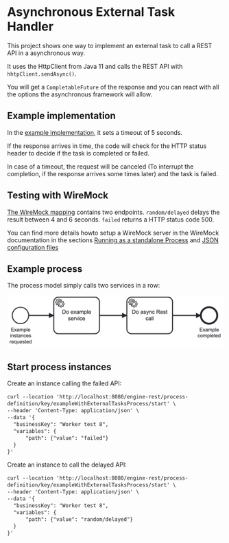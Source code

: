 # Asynchronous External Task Handler

This project shows one way to implement an external task to call a REST API in a asynchronous way.

It uses the HttpClient from Java 11 and calls the REST API with `hhtpClient.sendAsync()`.

You will get a `CompletableFuture` of the response and  you can react with all the options the asynchronous framework will allow.

## Example implementation

In the [example implementation](src/main/java/com/camunda/consulting/AsyncRestCallHandler.java), it sets a timeout of 5 seconds.

If the response arrives in time, the code will check for the HTTP status header to decide if the task is completed or failed.

In case of a timeout, the request will be canceled (To interrupt the completion, if the response arrives some times later) and the task is failed.

## Testing with WireMock

[The WireMock mapping](wireMock_mapping/random_delay.json) contains two endpoints. `random/delayed` delays the result between 4 and 6 seconds. `failed` returns a HTTP status code 500.

You can find more details howto setup a WireMock server in the WireMock documentation in the sections [Running as a standalone Process](https://https://wiremock.org/docs/standalone/java-jar/) and [JSON configuration files](https://wiremock.org/docs/standalone/java-jar/#json-file-configuration)

## Example process

The process model simply calls two services in a row:

![example process model](docs/example-process.png)

## Start process instances

Create an instance calling the failed API:

```
curl --location 'http://localhost:8080/engine-rest/process-definition/key/exampleWithExternalTasksProcess/start' \
--header 'Content-Type: application/json' \
--data '{
  "businessKey": "Worker test 8",
  "variables": {
      "path": {"value": "failed"}
  }
}'
```

Create an instance to call the delayed API:

```
curl --location 'http://localhost:8080/engine-rest/process-definition/key/exampleWithExternalTasksProcess/start' \
--header 'Content-Type: application/json' \
--data '{
  "businessKey": "Worker test 8",
  "variables": {
      "path": {"value": "random/delayed"}
  }
}'
```